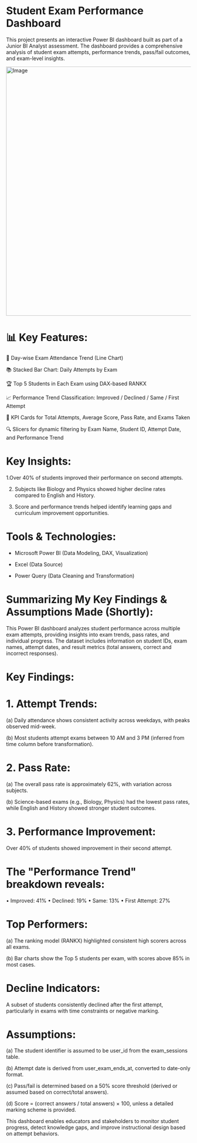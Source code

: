 # Student Exam Performance Dashboard

This project presents an interactive Power BI dashboard built as part of a Junior BI Analyst assessment. The dashboard provides a comprehensive analysis of student exam attempts, performance trends, pass/fail outcomes, and exam-level insights.

<img width="1207" height="678" alt="Image" src="https://github.com/user-attachments/assets/12912604-4369-457e-8466-53eebaf410b8" />

# 📊 Key Features:

📅 Day-wise Exam Attendance Trend (Line Chart)

📚 Stacked Bar Chart: Daily Attempts by Exam

🏆 Top 5 Students in Each Exam using DAX-based RANKX

📈 Performance Trend Classification: Improved / Declined / Same / First Attempt

🎯 KPI Cards for Total Attempts, Average Score, Pass Rate, and Exams Taken

🔍 Slicers for dynamic filtering by Exam Name, Student ID, Attempt Date, and Performance Trend

# Key Insights:

1.Over 40% of students improved their performance on second attempts.

2. Subjects like Biology and Physics showed higher decline rates compared to English and History.

3. Score and performance trends helped identify learning gaps and curriculum improvement opportunities.

# Tools & Technologies:

* Microsoft Power BI (Data Modeling, DAX, Visualization)

* Excel (Data Source)

* Power Query (Data Cleaning and Transformation)

# Summarizing My Key Findings & Assumptions Made (Shortly):

This Power BI dashboard analyzes student performance across multiple exam attempts, providing insights into exam trends, pass rates, and individual progress. The dataset includes information on student IDs, exam names, attempt dates, and result metrics (total answers, correct and incorrect responses).

# Key Findings:

# 1. Attempt Trends:

(a) Daily attendance shows consistent activity across weekdays, with peaks observed mid-week.

(b) Most students attempt exams between 10 AM and 3 PM (inferred from time column before transformation).

# 2. Pass Rate:

(a) The overall pass rate is approximately 62%, with variation across subjects.

(b) Science-based exams (e.g., Biology, Physics) had the lowest pass rates, while English and History showed stronger student outcomes.

# 3. Performance Improvement:

 Over 40% of students showed improvement in their second attempt.

# The "Performance Trend" breakdown reveals:

• Improved: 41%
• Declined: 19%
• Same: 13%
• First Attempt: 27%

# Top Performers:

(a) The ranking model (RANKX) highlighted consistent high scorers across all exams.

(b) Bar charts show the Top 5 students per exam, with scores above 85% in most cases.

# Decline Indicators:

A subset of students consistently declined after the first attempt, particularly in exams with time constraints or negative marking.

# Assumptions:

(a) The student identifier is assumed to be user_id from the exam_sessions table.

(b) Attempt date is derived from user_exam_ends_at, converted to date-only format.

(c) Pass/fail is determined based on a 50% score threshold (derived or assumed based on correct/total answers).

(d) Score = (correct answers / total answers) × 100, unless a detailed marking scheme is provided.

This dashboard enables educators and stakeholders to monitor student progress, detect knowledge gaps, and improve instructional design based on attempt behaviors.
